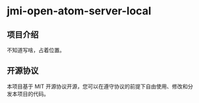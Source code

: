 # jmi-open-atom-server-local

## 项目介绍

不知道写啥，占着位置。

## 开源协议

本项目基于 MIT 开源协议开源，您可以在遵守协议的前提下自由使用、修改和分发本项目的代码。
